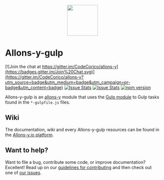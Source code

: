 <p align="center"><img src="http://codecorico.com/allons-y-logo.png" height="100" /></p>

# Allons-y-gulp

[![Join the chat at https://gitter.im/CodeCorico/allons-y](https://badges.gitter.im/Join%20Chat.svg)](https://gitter.im/CodeCorico/allons-y?utm_source=badge&utm_medium=badge&utm_campaign=pr-badge&utm_content=badge)
[![Issue Stats](http://issuestats.com/github/codecorico/allons-y-gulp/badge/issue)](http://issuestats.com/github/codecorico/allons-y)
[![Issue Stats](http://issuestats.com/github/codecorico/allons-y-gulp/badge/pr)](http://issuestats.com/github/codecorico/allons-y)
[![npm version](https://badge.fury.io/js/allons-y-gulp.svg)](https://badge.fury.io/js/allons-y-gulp)

Allons-y-gulp is an [allons-y](https://github.com/CodeCorico/allons-y) module that uses the [Gulp module](https://www.npmjs.com/package/gulp) to Gulp tasks found in the ```*-gulpfile.js``` files.

## Wiki

The documentation, wiki and every Allons-y-gulp resources can be found in the [Allons-y.io platform](https://allons-y.io).

## Want to help?

Want to file a bug, contribute some code, or improve documentation? Excellent! Read up on our [guidelines for contributing](CONTRIBUTING.md) and then check out one of [our issues](https://github.com/CodeCorico/allons-y-gulp/issues).
